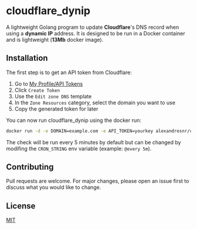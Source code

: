 # cloudflare_dynip
A lightweight Golang program to update **Cloudflare**'s DNS record when using a **dynamic IP** address.
It is designed to be run in a Docker container and is lightweight (**13Mb** docker image).

## Installation

The first step is to get an API token from Cloudflare:

1. Go to [My Profile/API Tokens](https://dash.cloudflare.com/profile/api-tokens)
2. Click `Create Token`
3. Use the `Edit zone DNS` template
4. In the `Zone Resources` category, select the domain you want to use
5. Copy the generated token for later

You can now run cloudflare_dynip using the docker run:

```bash
docker run -d -e DOMAIN=example.com -e API_TOKEN=yourkey alexandresnr/cloudflare_dynip:latest
```

The check will be run every 5 minutes by default but can be changed by modifing the `CRON_STRING` env variable (example: `@every 5m`).

## Contributing
Pull requests are welcome. For major changes, please open an issue first to discuss what you would like to change.

## License
[MIT](https://choosealicense.com/licenses/mit/)
